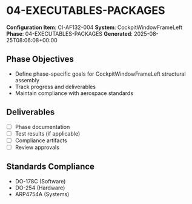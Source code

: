 # 04-EXECUTABLES-PACKAGES

**Configuration Item**: CI-AF132-004
**System**: CockpitWindowFrameLeft
**Phase**: 04-EXECUTABLES-PACKAGES
**Generated**: 2025-08-25T08:06:08+00:00

## Phase Objectives
- Define phase-specific goals for CockpitWindowFrameLeft structural assembly
- Track progress and deliverables
- Maintain compliance with aerospace standards

## Deliverables
- [ ] Phase documentation
- [ ] Test results (if applicable)
- [ ] Compliance artifacts
- [ ] Review approvals

## Standards Compliance
- DO-178C (Software)
- DO-254 (Hardware)
- ARP4754A (Systems)

